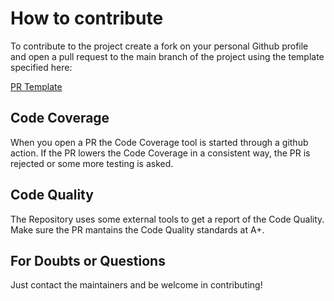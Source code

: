 # How to contribute

To contribute to the project create a fork on your personal Github profile and open a pull request to the main branch of the project using the template specified here:

[PR Template](https://github.com/gyozatech/noodlog/blob/main/.github/PULL_REQUEST_TEMPLATE.md)

## Code Coverage

When you open a PR the Code Coverage tool is started through a github action. If the PR lowers the Code Coverage in a consistent way, the PR is rejected or some more testing is asked.

## Code Quality

The Repository uses some external tools to get a report of the Code Quality. Make sure the PR mantains the Code Quality standards at A+.

## For Doubts or Questions

Just contact the maintainers and be welcome in contributing!

